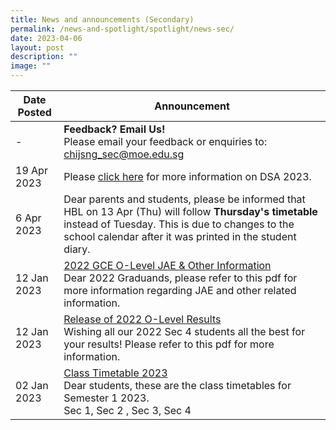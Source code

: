 ```yaml
---
title: News and announcements (Secondary)
permalink: /news-and-spotlight/spotlight/news-sec/
date: 2023-04-06
layout: post
description: ""
image: ""
---
```

| Date Posted | Announcement |
| -------- | -------- |
| - | **Feedback? Email Us!**<br>Please email your feedback or enquiries to: chijsng_sec@moe.edu.sg | 
| 19 Apr 2023 | Please [click here](https://chijstnicholasgirls.moe.edu.sg/announcements-and-spotlight/spotlight/dsasngs/) for more information on DSA 2023. |
|6 Apr 2023 | Dear parents and students, please be informed that HBL on 13 Apr (Thu) will follow <b>Thursday's timetable</b> instead of Tuesday. This is due to changes to the school calendar after it was printed in the student diary. 
| 12 Jan 2023 | <u>2022 GCE O-Level JAE &amp; Other Information</u><br>Dear 2022 Graduands, please refer to this pdf for more information regarding JAE and other related information. |
| 12 Jan 2023 | <u>Release of 2022 O-Level Results</u><br>Wishing all our 2022 Sec 4 students all the best for your results! Please refer to this pdf for more information. |
| 02 Jan 2023 | <u>Class Timetable 2023</u><br>Dear students, these are the class timetables for Semester 1 2023.<br>Sec 1, Sec 2 , Sec 3, Sec 4 |